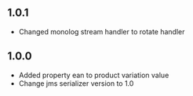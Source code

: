 1.0.1
-----
- Changed monolog stream handler to rotate handler

1.0.0
-----
- Added property ean to product variation value
- Change jms serializer version to 1.0